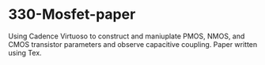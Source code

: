 # 330-Mosfet-paper
Using Cadence Virtuoso to construct and maniuplate PMOS, NMOS, and CMOS transistor parameters and observe capacitive coupling.
Paper written using Tex.
